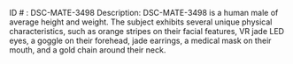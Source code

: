 ID # : DSC-MATE-3498
Description: DSC-MATE-3498 is a human male of average height and weight. The subject exhibits several unique physical characteristics, such as orange stripes on their facial features, VR jade LED eyes, a goggle on their forehead, jade earrings, a medical mask on their mouth, and a gold chain around their neck.